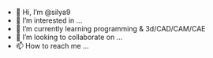 - 👋 Hi, I’m @silya9
- 👀 I’m interested in ...
- 🌱 I’m currently learning programming & 3d/CAD/CAM/CAE 
- 💞️ I’m looking to collaborate on ...
- 📫 How to reach me ...
<!---
silya9/silya9 is a ✨ special ✨ repository because its `README.md` (this file) appears on your GitHub profile.
You can click the Preview link to take a look at your changes.
--->
